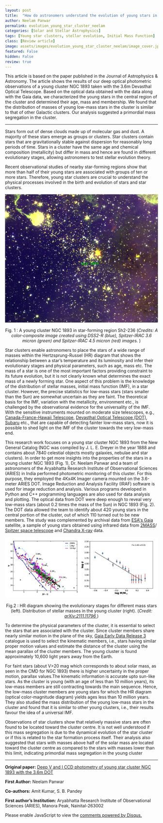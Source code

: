 ```yaml
---
layout: post
title:  "How do astronomers understand the evolution of young stars in star clusters?"
author: Neelam Panwar
permalink: evolution_young_star_cluster_neelam
categories: [Solar and Stellar Astrophysics]
tags: [Young star clusters, stellar evolution, Initial Mass Function]
class: [Review article]
image: assets/images/evolution_young_star_cluster_neelam/image_cover.jpg
featured: False
hidden: False
review: true
---
```

>
This article is based on the paper published in the Journal of Astrophysics & Astronomy. The article shows the results of our deep optical photometric observations of a young cluster NGC 1893 taken with the 3.6m Devasthal Optical Telescope. Based on the optical data obtained with the data along with the Gaia data, we characterized the young stars in the central region of the cluster and determined their age, mass and membership. We found that the distribution of masses of young low-mass stars in the cluster is similar to that of other Galactic clusters.  Our analysis suggested a primordial mass segregation in the cluster.
>
---

Stars form out of dense clouds made up of molecular gas and dust. A majority of these stars emerge as groups or clusters. Star clusters contain stars that are gravitationally stable against dispersion for reasonably long periods of time. Stars in a cluster have the same age and chemical composition (metallicity) but differ in mass and hence are found in different evolutionary stages, allowing astronomers to test stellar evolution theory.  

Recent observational studies of nearby star-forming regions show that more than half of their young stars are associated with groups of ten or more stars. Therefore, young star clusters are crucial to understand the physical processes involved in the birth and evolution of stars and star clusters.


<p align="center">
  <img src="../assets/images/evolution_young_star_cluster_neelam/image1.jpg">
</p>

<p align = "center">
Fig. 1 : A  young cluster NGC 1893 in star-forming region Sh2-236
(<em>Credits: A color-composite image created using DSS2-R (blue), Spitzer-IRAC 3.6 micron (green) and Spitzer-IRAC 4.5 micron (red) images.
</em>)
</p>

Star clusters enable astronomers to place the stars of a wide range of masses within the Hertzsprung-Russel (HR) diagram that shows the relationship between a star’s temperature and its luminosity and infer their evolutionary stages and physical parameters, such as age, mass etc. The mass of a star is one of the most important factors providing constraint to its future evolution, but it is not clearly known what determines the exact mass of a newly forming star. One aspect of this problem is the knowledge of the distribution of stellar masses, initial mass function (IMF), in a star cluster.  However, the precise statistics for low-mass stars (stars smaller than the Sun) are somewhat uncertain as they are faint. The theoretical basis for the IMF, variation with the metallicity, environment etc., is challenged by the observational evidence for the universality of the IMF. With the sensitive instruments mounted on moderate size telescopes, e.g., <a href="https://www.cfht.hawaii.edu">Canada-France-Hawaii Telescope</a>, <a href="https://aries.res.in/facilities/astronomical-telescopes/360cm-telescope">Devasthal Optical Telescope (DOT)</a>, <a href="https://subarutelescope.org/en/">Subaru</a> etc., that are capable of detecting fainter low-mass stars, now it is possible to shed light on the IMF of the cluster towards the very low-mass end. 

This research work focuses on a young star cluster NGC 1893 from the New General Catalog (NGC was compiled by J. L. E. Dreyer in the year 1888 and contains about 7840 celestial objects mostly galaxies, nebulae and star clusters). In order to get more insights into the properties of the stars in a young cluster NGC 1893 (Fig. 1), Dr. Neelam Panwar and a team of astronomers of the Aryabhatta Research Institute of Observational Sciences (ARIES) in India performed photometric monitoring of this cluster. For this purpose, they employed the 4Kx4K Imager camera mounted on the 3.6-meter ARIES DOT.  Image Reduction and Analysis Facility (IRAF) software is used for image reduction and analysis. Various programs developed in Python and C++ programming languages are also used for data analysis and plotting. The optical data from DOT were deep enough to reveal very low-mass stars (about 0.2 times the mass of the Sun) in NGC 1893 (Fig. 2). The DOT data allowed the team to identify about 420 young stars in the central portion of the cluster, out of which 110 turned out to be new members. The study was complemented by archival data from <a href="https://sci.esa.int/web/gaia">ESA's Gaia</a> satellite, a sample of young stars obtained using infrared data from <a href="https://old.ipac.caltech.edu/2mass/">2MASS</a>/ <a href="https://www.spitzer.caltech.edu/">Spitzer space telescope</a> and <a href="https://chandra.harvard.edu/">Chandra X-ray</a> data.

<p align="center">
  <img src="../assets/images/evolution_young_star_cluster_neelam/image2.png">
</p>

<p align = "center">
Fig.2 : HR diagram showing the evolutionary stages for different mass stars (left). Distribution of stellar masses in the young cluster (right). (<em>Credit: <a href="https://arxiv.org/abs/2111.11796">arXiv:2111.11796 </a></em>)
</p>

To determine the physical parameters of the cluster, it is essential to select the stars that are associated with the cluster. Since cluster members share nearly similar motion in the plane of the sky,
<a href="https://vizier.u-strasbg.fr/viz-bin/VizieR-3?-source=I/350/gaiaedr3">Gaia Early Data Release 3</a> catalogue is used to select the kinematic members, i.e., stars having similar proper motion values and estimate the distance of the cluster using the mean parallax of the cluster members. The young cluster is found approximately 10,600 light years away from the Earth. 

For faint stars (about V>20 mag which corresponds to about solar mass, as seen in the CMD for NGC 1893) there is higher uncertainty in the proper motion, parallax values.The kinematic information is accurate upto sun-like stars. As the cluster is young (with an age of less than 10 million years), its low-mass members are still contracting towards the main sequence. Hence, the low-mass cluster members are young stars for which the HR diagram (optical color-magnitude diagram) yields ages less than 10 million years. They also studied the mass distribution of the young low-mass stars in the cluster and found that it is similar to other young clusters, i.e., their results favour the idea of a universal IMF. 

Observations of star clusters show that relatively massive stars are often found to be located toward the cluster centre. It is not well understood if this mass segregation is due to the dynamical evolution of the star cluster or if this is related to the star formation process itself. Their analysis also suggested that stars with masses above half of the solar mass are located toward the cluster centre as compared to the stars with masses lower than this limit, indicating primordial mass segregation in the young cluster


---

**Original paper:**
<a href="https://link.springer.com/article/10.1007/s12036-021-09785-5" target="_blank">Deep V and I CCD photometry of young star cluster NGC 1893 with the 3.6m DOT</a>

**First Author:**  Neelam Panwar

**Co-authors:** Amit Kumar, S. B. Pandey  

**First author’s Institution:** Aryabhatta Research Institute of Observational Sciences (ARIES), Manora Peak, Nainital-263002

<div id="disqus_thread"></div>
<script>
    /**
    *  RECOMMENDED CONFIGURATION VARIABLES: EDIT AND UNCOMMENT THE SECTION BELOW TO INSERT DYNAMIC VALUES FROM YOUR PLATFORM OR CMS.
    *  LEARN WHY DEFINING THESE VARIABLES IS IMPORTANT: https://disqus.com/admin/universalcode/#configuration-variables    */
    /*
    var disqus_config = function () {
    this.page.url = PAGE_URL;  // Replace PAGE_URL with your page's canonical URL variable
    this.page.identifier = PAGE_IDENTIFIER; // Replace PAGE_IDENTIFIER with your page's unique identifier variable
    };
    */
    (function() { // DON'T EDIT BELOW THIS LINE
    var d = document, s = d.createElement('script');
    s.src = 'https://cosmicvarta-in.disqus.com/embed.js';
    s.setAttribute('data-timestamp', +new Date());
    (d.head || d.body).appendChild(s);
    })();
</script>
<noscript>Please enable JavaScript to view the <a href="https://disqus.com/?ref_noscript">comments powered by Disqus.</a></noscript>